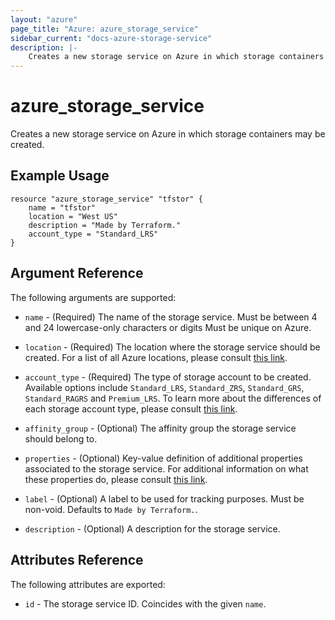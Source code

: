 ```yaml
---
layout: "azure"
page_title: "Azure: azure_storage_service"
sidebar_current: "docs-azure-storage-service"
description: |-
    Creates a new storage service on Azure in which storage containers may be created.
---
```


# azure\_storage\_service

Creates a new storage service on Azure in which storage containers may be created.

## Example Usage

```
resource "azure_storage_service" "tfstor" {
	name = "tfstor"
	location = "West US"
    description = "Made by Terraform."
	account_type = "Standard_LRS"
}
````

## Argument Reference

The following arguments are supported:

* `name` - (Required) The name of the storage service. Must be between 4 and 24
    lowercase-only characters or digits Must be unique on Azure.

* `location` - (Required) The location where the storage service should be created.
    For a list of all Azure locations, please consult [this link](http://azure.microsoft.com/en-us/regions/).

* `account_type` - (Required) The type of storage account to be created.
    Available options include `Standard_LRS`, `Standard_ZRS`, `Standard_GRS`,
    `Standard_RAGRS` and `Premium_LRS`. To learn more about the differences
    of each storage account type, please consult [this link](http://blogs.msdn.com/b/windowsazurestorage/archive/2013/12/11/introducing-read-access-geo-replicated-storage-ra-grs-for-windows-azure-storage.aspx).

* `affinity_group` - (Optional) The affinity group the storage service should
    belong to.

* `properties` - (Optional) Key-value definition of additional properties
    associated to the storage service. For additional information on what
    these properties do, please consult [this link](https://msdn.microsoft.com/en-us/library/azure/hh452235.aspx).

* `label` - (Optional) A label to be used for tracking purposes. Must be
    non-void. Defaults to `Made by Terraform.`.

* `description` - (Optional) A description for the storage service.

## Attributes Reference

The following attributes are exported:

* `id` - The storage service ID. Coincides with the given `name`.
